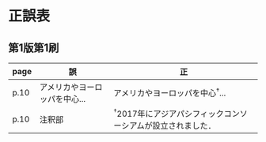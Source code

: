 # 正誤表
## 第1版第1刷
|   page  |  誤  |  正  |
| ------- | ---- | ---- |
|  p.10   | アメリカやヨーロッパを中心...| アメリカやヨーロッパを中心<sup>&dagger;</sup>... |
|  p.10   | 注釈部 | <sup>&dagger;</sup>2017年にアジアパシフィックコンソーシアムが設立されました． |
